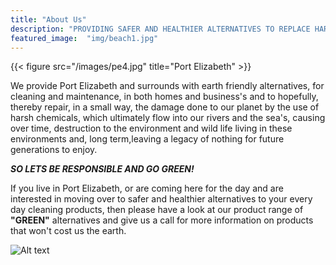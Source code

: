 ```yaml
---
title: "About Us"
description: "PROVIDING SAFER AND HEALTHIER ALTERNATIVES TO REPLACE HARSH CHEMICALS USED IN CLEANING AND MAINTENANCE"
featured_image:  "img/beach1.jpg"
---
```

{{< figure src="/images/pe4.jpg" title="Port Elizabeth" >}}

We provide Port Elizabeth and surrounds with  earth friendly alternatives, for cleaning and maintenance, in both homes and business's and to hopefully, thereby repair, in a small way, the damage done to our planet by the use of harsh chemicals, which ultimately flow into our rivers and the sea's, causing over time, destruction to the environment and wild life living in these environments and, long term,leaving a legacy of nothing for future generations to enjoy.

***SO LETS BE RESPONSIBLE AND GO GREEN!*** 

If you live in Port Elizabeth, or are coming here for the day and are interested in moving over to safer and healthier alternatives to your every day cleaning products, then please have a look at our product range of **"GREEN"** alternatives and give us a call for more information on products that won't cost us the earth.

![Alt text](/images/pe3.jpg)

